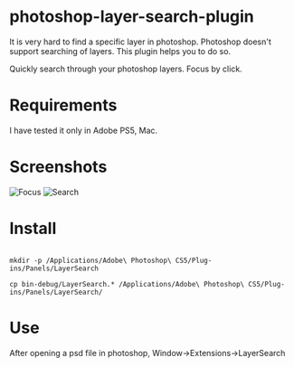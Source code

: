 photoshop-layer-search-plugin
=============================

It is very hard to find a specific layer in photoshop. Photoshop doesn't support searching of layers. This plugin 
helps you to do so. 

Quickly search through your photoshop layers. Focus by click.

Requirements
============
I have tested it only in Adobe PS5, Mac.

Screenshots
===========
![Focus](http://cl.ly/image/3e071Z1Q0t2I/Screen%20Shot%202012-12-27%20at%2011.19.34%20AM.png)
![Search](http://cl.ly/image/3N382G2g1Y3P/Screen%20Shot%202012-12-27%20at%2011.19.48%20AM.png)

Install
=======
<code>
mkdir -p /Applications/Adobe\ Photoshop\ CS5/Plug-ins/Panels/LayerSearch
</code>

<code>
cp bin-debug/LayerSearch.* /Applications/Adobe\ Photoshop\ CS5/Plug-ins/Panels/LayerSearch/
</code>


Use
===
After opening a psd file in photoshop, Window->Extensions->LayerSearch
